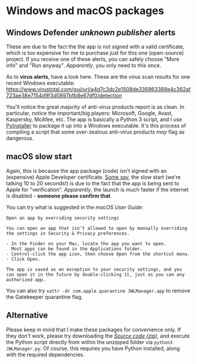 # Windows and macOS packages

## **Windows Defender** *unknown publisher* alerts

These are due to the fact the the app is not signed with a valid certificate, which is too expensive for me to purchase just for this one (open-source) project. If you receive one of these alerts, you can safely choose "More info" and "Run anyway". *Apparently*, you only need to this once.

As to **virus alerts**, have a look here. These are the virus scan results for one recent Windows executable: https://www.virustotal.com/gui/url/a4d7c3dc2e1508de336963389e4c362af723ae38e7154d9f3d0897bfb8e67df0/detection

You'll notice the great majority of anti-virus products report is as clean. In particular, notice the important/big players: Microsoft, Google, Avast, Kaspersky, McAfee, etc. The app is basically a Python 3 script, and I use [PyInstaller](https://pyinstaller.org/en/stable/) to package it up into a Windows executable. It's this process of compiling a script that some over-zealous anti-virus products *may* flag as dangerous.

## **macOS** slow start

Again, this is because the app package (code) isn't signed with an (expensive) Apple Developer certificate. [Some say](https://forums.macrumors.com/threads/big-sur-apps-slow-to-launch.2279325/post-29855622), the slow start (we're talking 10 to 20 seconds!) is due to the fact that the app is being sent to Apple for "verification". *Apparently*, the launch is much faster if the internet is disabled - **someone please confirm that**.

You can try what is suggested in the *macOS User Guide*:
```
Open an app by overriding security settings

You can open an app that isn’t allowed to open by manually overriding the settings in Security & Privacy preferences.

- In the Finder on your Mac, locate the app you want to open.
  Most apps can be found in the Applications folder.
- Control-click the app icon, then choose Open from the shortcut menu.
- Click Open.

The app is saved as an exception to your security settings, and you can open it in the future by double-clicking it, just as you can any authorized app.
```

You can also try `xattr -dr com.apple.quarantine JWLManager.app` to remove the Gatekeeper quarantine flag.

## Alternative

Please keep in mind that I make these packages for convenience only. If they don't work, please try downloading the [*Source code (zip)*](https://github.com/erykjj/jwlmanager/releases/latest), and execute the Python script directly from within the unzipped folder via `python3 JWLManager.py`. Of course, this requires you have Python installed, along with the required dependencies.